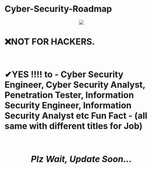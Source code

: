 # Cyber-Security-Roadmap
<p align="center"><a href="https://github.com/J3y-Z3r0"><img src="https://www.sportsingapore.gov.sg/-/media/SSC/Corporate/Images/Newsroom/Announcements/ActiveSG-Cyber-Security-Banner-1110x360px-d1-250122.ashx"></a></p>

# ❌NOT FOR HACKERS.
# <br>✔YES !!!! to - Cyber Security Engineer, Cyber Security Analyst, Penetration Tester, Information Security Engineer, Information Security Analyst etc Fun Fact - (all same with different titles for Job)</br>
</br>


# <i><p align ="center"> Plz Wait, Update Soon... </p></i>